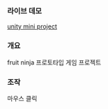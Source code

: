 ### 라이브 데모
[unity mini project](https://play.unity.com/mg/other/webgl-builds-238182)

### 개요
fruit ninja 프로토타입 게임 프로젝트

### 조작
마우스 클릭
